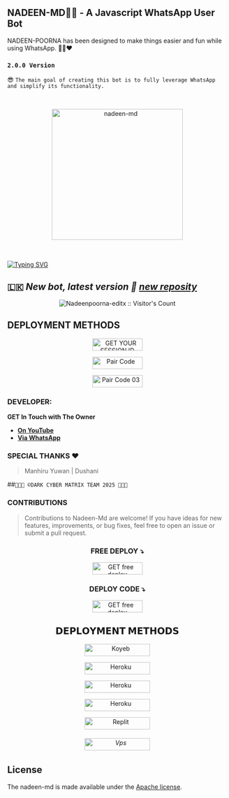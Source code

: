 ## NADEEN-MD👨‍💻 - A Javascript WhatsApp User Bot
NADEEN-POORNA has been designed to make things easier and fun while using WhatsApp. 👨‍💻❤️
### `2.0.0 Version`
😎 `The main goal of creating this bot is to fully leverage WhatsApp and simplify its functionality.`

<br>
<p align="center">  
  <a href="https://files.catbox.moe/2nmi9q.png">
    <img alt="nadeen-md" height="300" src="https://files.catbox.moe/2nmi9q.png">
    
  
  </a>
</p>  


<br>
<br>
<a href="https://git.io/typing-svg"><img src="https://readme-typing-svg.demolab.com?font=Black+Ops+One&size=50&pause=1000&color=7600bc&center=true&width=910&height=100&lines=THANKS FOR USESING +NADEEN-MD;MULTI+DEVICE+WHATSAPP+BOT;CREATED+BY+NADEEN+POORNA;👨‍💻💝V2💝👨‍💻​" alt="Typing SVG" /></a>
  </p>

## 🇱🇰 ***New bot, latest version 🎉 [new reposity](https://github.com/Nadeenpoorna-lkz/NADEEN-MD)***

  
<p align="center"><img src="https://profile-counter.glitch.me/{Nadeenpoorna-lkz}/count.svg" alt="Nadeenpoorna-editx :: Visitor's Count" /></p>

 ## DEPLOYMENT METHODS

<p align="center">
<a href='https://nadeen-md-session-web.koyeb.app/' target="_blank"><img alt='GET YOUR SESSION ID' src='https://img.shields.io/badge/-Get Your Session Id-darkgreen?style=for-the-badge&logo=Whatsapp&logoColor=white'/< width=115 height=28/p></a>

<p align="center">
<a href='https://nadeen-md-session-web.koyeb.app/pair' target="_blank"><img alt='Pair Code ' src='https://img.shields.io/badge/-Pair Code-darkgreen?style=for-the-badge&logo=Whatsapp&logoColor=white'/< width=115 height=28/p></a>

<p align="center">
<a href='https://nadeen-md-session-web.koyeb.app/qr' target="_blank"><img alt='Pair Code 03' src='https://img.shields.io/badge/-Qr Code-darkgreen?style=for-the-badge&logo=Whatsapp&logoColor=white'/< width=115 height=28/p></a>
  
### DEVELOPER:
**GET In Touch with The Owner**
- [**On YouTube**](https://youtube.com/@NADEEN-MD)
- [**Via WhatsApp**](https://wa.me/94711451319)

### SPECIAL THANKS ❤ 
> Manhiru Yuwan
> | Dushani

##`👨🏻‍💻 ©DARK CYBER MATRIX TEAM 2025 👨🏻‍💻`


### CONTRIBUTIONS 
> Contributions to Nadeen-Md are welcome! If you have ideas for new features, improvements, or bug fixes, feel free to open an issue or submit a pull request.

<h3 align="center">FREE DEPLOY ⤵</h3>
<p align="center">
<a href='https://www.youtube.com/watch?v=S-YOOsTvteE&t=17s' target="_blank"><img alt='GET free deploy' src='https://img.shields.io/badge/-Watch Free Deploy-darkred?style=for-the-badge&logo=Youtube&logoColor=white'/< width=115 height=28/p></a>

<h3 align="center">DEPLOY CODE ⤵</h3>
<p align="center">
<a href='https://whatsapp.com/channel/0029VagN2qW3gvWUBhsjcn3I/238'&t=17s' target="_blank"><img alt='GET free deploy' src='https://img.shields.io/badge/-Free Deploy Code-darkblue?style=for-the-badge&logo=Javascript&logoColor=white'/< width=115 height=28/p></a>

<h2 align="center">𝗗𝗘𝗣𝗟𝗢𝗬𝗠𝗘𝗡𝗧 𝗠𝗘𝗧𝗛𝗢𝗗𝗦</h2>

<p align="center">
<a href='https://www.koyeb.com/static/images/deploy/button.svg)](https://app.koyeb.com/apps/deploy?type=git&repository=https://github.com/Nadeenpoorna-lkz/NADEEN-MD&branch=main&env[SESSION_ID]&env[OWNER_NUMBER]=94711451319&env[MONGODB_URI]&&env[OWNER_NAME]=Nadeen&env[KOYEB_API]&env[AUTO_READ_STATUS]=false&env[ANTI_BAD_WORD]=fuck,huththa,pakaya&env[ALWAYS_ONLINE]=true&env[PREFIX]=.&env[ALIVE_IMG]=https://telegra.ph/file/c7ce95554df8fcfa85680.jpg&env[ALIVE_MSJ]=IAmOnline&env[AUTO_RESTART]=true&env[SUDO]=94711451319&env[READ_MESSAGE]=false&env[DISABLE_PM]=false&env[DL_SIZE]=500&env[WORK_TYPE]=public&env[THEME]=NADEEN-MD&env[PACK_INFO]=nadeen;madebynadeenpoorna&name=nadeen-md&env[KOYEB_NAME]=nadeen-md&env[ANTILINK_VALUES]=chat.whatsapp.com&env[PORT]=8000' target="_blank"><img alt='Koyeb' src='https://img.shields.io/badge/-koyeb deploy-blue?style=for-the-badge&logo=koyeb&logoColor=white'/< width=150 height=28/p></a>


<p align="center">
<a href='https://dashboard.heroku.com/new?button-url=https://github.com/Nadeenpoorna-lkz/NADEEN-MD&template=https://github.com/Nadeenpoorna-lkz/NADEEN-MD.git' target="_blank"><img alt='Heroku' src='https://img.shields.io/badge/-heroku ‎ deploy-blue?style=for-the-badge&logo=heroku&logoColor=white'/< width=150 height=28/p></a>

<p align="center">
<a href='https://railway.app/new' target="_blank"><img alt='Heroku' src='https://img.shields.io/badge/-railway deploy-blue?style=for-the-badge&logo=railway&logoColor=white'/< width=150 height=28/p></a>

<p align="center">
<a href='https://dashboard.render.com/web/new' target="_blank"><img alt='Heroku' src='https://img.shields.io/badge/-Render deploy-blue?style=for-the-badge&logo=render&logoColor=white'/< width=150 height=28/p></a>

<p align="center">
<a href='https://replit.com/~' target="_blank"><img alt='Replit' src='https://img.shields.io/badge/-Replit Deploy-blue?style=for-the-badge&logo=replit&logoColor=white'/< width=150 height=28/p></a> <h6>

<p align="center">
<a href='https://github.com/Nadeenpoorna-lkz/NADEEN-MD/blob/main/deploy-on-vps.md' target="_blank"><img alt='Vps' src='https://img.shields.io/badge/-Vps Deploy-blue?style=for-the-badge&logo=Vps&logoColor=white'/< width=150 height=28/p></a> <h6>

  

  </a>
</p>  

## License

The nadeen-md is made available under the [Apache license](https://github.com/Nadeenpoorna-lkz/NADEEN-MD/blob/main/LICENSE). 
